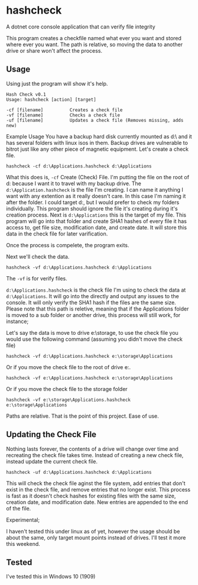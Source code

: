 # hashcheck
A dotnet core console application that can verify file integrity

This program creates a checkfile named what ever you want and stored where ever you want. The path is relative, so moving the data to another drive or share won't affect the process.

## Usage

Using just the program will show it's help.
```
Hash Check v0.1
Usage: hashcheck [action] [target]

-cf [filename]          Creates a check file
-vf [filename]          Checks a check file
-uf [filename]          Updates a check file (Removes missing, adds new)
```

Example Usage
You have a backup hard disk currently mounted as d:\ and it has several folders with linux isos in them. Backup drives are vulnerable to bitrot just like any other piece of magnetic equipment. Let's create a check file.

`hashcheck -cf d:\Applications.hashcheck d:\Applications`

What this does is, `-cf` Create (Check) File. I'm putting the file on the root of d: because I want it to travel with my backup drive. The `d:\Application.hashcheck` is the file I'm creating. I can name it anything I want with any extention as it really doesn't care. In this case I'm naming it after the folder. I could target d:\, but I would prefer to check my folders individually. This program should ignore the file it's creating during it's creation process. Next is `d:\Applications` this is the target of my file. This program will go into that folder and create SHA1 hashes of every file it has access to, get file size, modification date, and create date. It will store this data in the check file for later varification.

Once the process is compelete, the program exits.

Next we'll check the data.

`hashcheck -vf d:\Applications.hashcheck d:\Applications`

The `-vf` is for verify files. 

`d:\Applications.hashcheck` is the check file I'm using to check the data at `d:\Applications`. It will go into the directly and output any issues to the console. It will only verify the SHA1 hash if the files are the same size. Please note that this path is reletive, meaning that if the Applications folder is moved to a sub folder or another drive, this process will still work, for instance;

Let's say the data is move to drive e:\storage, to use the check file you would use the following command (assuming you didn't move the check file)

`hashcheck -vf d:\Applications.hashcheck e:\storage\Applications`

Or if you move the check file to the root of drive e:.

`hashcheck -vf e:\Applications.hashcheck e:\storage\Applications`

Or if you move the check file to the storage folder

`hashcheck -vf e:\storage\Applications.hashcheck e:\storage\Applications`

Paths are relative. That is the point of this project. Ease of use.

## Updating the Check File

Nothing lasts forever, the contents of a drive will change over time and recreating the check file takes time. Instead of creating a new check file, instead update the current check file.

`hashcheck -uf d:\Applications.hashcheck d:\Applications`

This will check the check file aginst the file system, add entries that don't exist in the check file, and remove entries that no longer exist. This process is fast as it doesn't check hashes for existing files with the same size, creation date, and modification date. New entries are appended to the end of the file.

Experimental;

I haven't tested this under linux as of yet, however the usage should be about the same, only target mount points instead of drives. I'll test it more this weekend.

## Tested

I've tested this in Windows 10 (1909)
